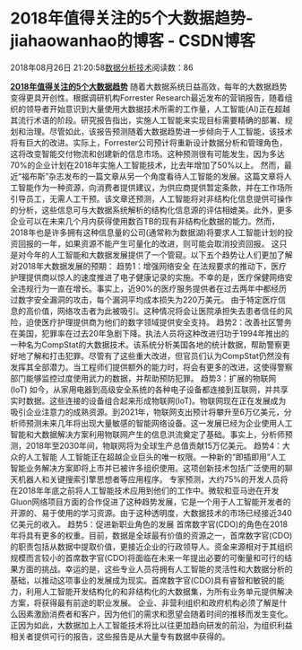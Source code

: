 
# 2018年值得关注的5个大数据趋势​​​​​​​ - jiahaowanhao的博客 - CSDN博客


2018年08月26日 21:20:58[数据分析技术](https://me.csdn.net/jiahaowanhao)阅读数：86


**[2018年值得关注的5个大数据趋势](http://cda.pinggu.org/view/26480.html)**
随着大数据系统日益高效，每年的大数据趋势变得更具开创性。根据调研机构Forrester Research最近发布的营销报告，随着组织的领导者开始意识到大量使用大数据技术所需的工作量，人工智能(AI)正在超越其流行术语的阶段。研究报告指出，实施人工智能来实现目标需要精确的部署、规划和治理。尽管如此，该报告预测随着大数据趋势进一步倾向于人工智能，该技术将有巨大的改进。实际上，Forrester公司预计将重新设计数据分析和管理角色，这将改变智能交付物流和创建新的信息市场。这种预测很有可能发生，因为多达70%的企业计划在2018年实施人工智能技术，比去年增加了50%以上。
然而，最近“福布斯”杂志发布的一篇文章从另一个角度看待人工智能的发展。这篇文章将人工智能作为一种资源，向消费者提供建议，为供应商提供暂定条款，并在工作场所引导员工，无需人工干预。该文章还预测，人工智能将对非结构化信息提供可操作的分析，这些信息可与大数据系统解析的结构化信息源的评估相媲美。此外，更多企业可以在未来几个月内获得使用数百TB的现有非结构化数据的能力。然而，2018年也是许多拥有这种信息量的公司(通常称为数据湖)将要求人工智能计划的投资回报的一年，如果资源不能产生可量化的改进，则可能会取消投资回报。
这只是对今年的人工智能和大数据发展提供了一个管窥。以下五个趋势让人们更加了解对2018年大数据发展的预期：
趋势1：增强网络安全
在法规要求的推动下，医疗护理提供商以惊人的速度推进了电子健康记录的实施。不幸的是，医疗保健网络安全违规行为一直在增长。事实上，近90%的医疗服务提供者在过去两年中都经历过数字安全漏洞的攻击，每个漏洞平均成本损失为220万美元。
由于特定医疗信息的高价值，网络攻击者为此被吸引。这种情况将会让医院承担失去患者信任的风险，迫使医疗护理提供商为他们的数字领域提供安全支持。
趋势2：改善社区警务
在美国，犯罪率在过去20年急剧下降。执法人员将这种改进归功于1994年推出的一种名为CompStat的大数据技术。该系统分析美国各地的统计数据，帮助警察更好地了解和打击犯罪。尽管有了这些重大改进，但官员们认为CompStat仍然没有发挥其全部潜力。当工程师们提供额外的能力时，将会有更多的改进，这使得警察部门能够监控过度使用武力的数据，并帮助预防犯罪。
趋势3：扩展的物联网(IoT)
如今，从家用电器到高级安全系统的各种电子设备都连接到互联网，并共享实时数据。这些连接的设备组合起来形成物联网(IoT)。物联网现在正在发展成为吸引企业注意力的成熟资源。到2021年，物联网支出预计将攀升至6万亿美元，分析师预测未来几年将出现大量敏感的智能网络设备。这一发展已经为企业使用人工智能和大数据解决方案利用物联网产生的信息洪流奠定了基础。事实上，分析师预测，2018年至2030年间，物联网将为全球生产总值贡献15万亿美元。
趋势4：大众的人工智能
人工智能正在超越企业巨头的唯一权限。一种新的“即插即用”人工智能业务解决方案即将上市并已被许多组织使用。这项创新技术包括广泛使用的聊天机器人和关键搜索引擎思想者等应用程序。
专家预测，大约75%的开发人员将在2018年年底之前将人工智能技术应用到他们的工作中。微软和亚马逊在开发Gluon网络项目方面的合作促进了这种趋势发展，它是一个用于人工智能开发者的开源的、易于使用的学习资源。由于这种透明度，大数据技术的市场已经接近340亿美元的收入。
趋势5：促进新职业角色的发展
首席数字官(CDO)的角色在2018年将具有更多的权重。目前，数据是全球最有价值的资源之一，首席数字官(CDO)的职责包括从数据中提取价值，更接近企业的行政领导人。资金来源相对于其组织规模而言较小的首席数字官(CDO)将面临在未来一年提出必要的可衡量和可行的结果方面的挑战。幸运的是，这些专业人员将拥有人工智能的灵活性和大数据分析的基础，以推动这项事业的发展成为现实。首席数字官(CDO)具有睿智和敏锐的能力，利用人工智能开发结构化的和非结构化的大数据集，为所有业务单元提供解决方案，将获得最有前途的职业发展。
企业、非营利组织和政府机构必须了解是什么因素激励消费者和客户，因为他们的需求和愿望会随着时间的推移而发生变化。正因为如此，大数据加上人工智能技术将比以往更加趋向研发的前沿，为组织利益相关者提供可行的报告，这些报告是从大量专有数据中获得的。

